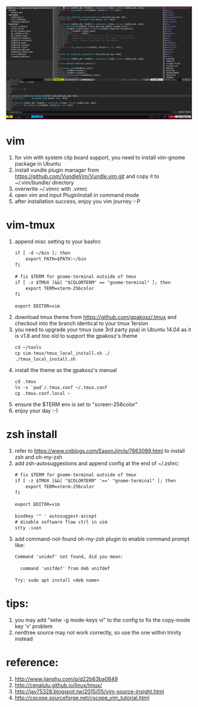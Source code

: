 ![Alt text](screenshot.png)

# vim
1. for vim with system clip board support, you need to install vim-gnome package in Ubuntu
1. install vundle plugin manager from https://github.com/VundleVim/Vundle.vim.git and copy it to ~/.vim/bundle/ directory
1. overwrite ~/.vimrc with .vimrc
1. open vim and input PluginInstall in command mode
1. after installation success, enjoy you vim journey :-P

# vim-tmux
1. append misc setting to your bashrc
	```
	if [ -d ~/bin ]; then
		export PATH=$PATH:~/bin
	fi

	# fix $TERM for gnome-terminal outside of tmux
	if [ -z $TMUX ]&&[ "$COLORTERM" == "gnome-terminal" ]; then
		export TERM=xterm-256color
	fi

	export EDITOR=vim
	```
1. download tmux theme from https://github.com/gpakosz/.tmux and checkout into the branch identical to your tmux 1ersion
1. you need to upgrade your tmux (use 3rd party ppa) in Ubuntu 14.04 as it is v1.8 and too old to support the gpakosz's theme
	```
	cd ~/tools
	cp vim-tmux/tmux_local_install.sh ./
	./tmux_local_install.sh
	```
1. install the theme as the gpakosz's manual
	```
	cd .tmux
	ln -s `pwd`/.tmux.conf ~/.tmux.conf
	cp .tmux.conf.local ~
	```
1. ensure the $TERM env is set to "screen-256color"
1. enjoy your day :-)

# zsh install
1. refer to https://www.cnblogs.com/EasonJim/p/7863099.html to install zsh and oh-my-zsh
1. add zsh-autosuggestions and append config at the end of ~/.zshrc:
	```
	# fix $TERM for gnome-terminal outside of tmux
	if [ -z $TMUX ]&&[ "$COLORTERM" '==' "gnome-terminal" ]; then
		export TERM=xterm-256color
	fi

	export EDITOR=vim

	bindkey '^ ' autosuggest-accept
	# disable software flow ctrl in vim
	stty -ixon

	```
1. add command-not-found oh-my-zsh plugin to enable command prompt like:
	```
	Command 'unidef' not found, did you mean:

	  command 'unifdef' from deb unifdef

	Try: sudo apt install <deb name>
	```


# tips:
1. you may add "setw -g mode-keys vi" to the config to fix the copy-mode key 'v' problem
1. nerdtree source may not work correctly, so use the one within trinity instead

# reference:
1. http://www.jianshu.com/p/d22b63ba0849
1. http://cenalulu.github.io/linux/tmux/
1. http://jay75328.blogspot.tw/2015/05/vim-source-insight.html
1. http://cscope.sourceforge.net/cscope_vim_tutorial.html
